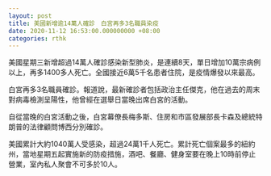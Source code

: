 ```yaml
---
layout: post
title: 美國新增逾14萬人確診　白宮再多3名職員染疫
date: 2020-11-12 16:53:00.000000000 +08:00
categories: rthk
---
```


美國星期三新增超過14萬人確診感染新型肺炎，是連續8天，單日增加10萬宗病例以上，再多1400多人死亡。全國接近6萬5千名患者住院，是疫情爆發以來最高。

白宮再多3名職員確診。報道說，最新確診者包括政治主任傑克，他在過去的周末對病毒檢測呈陽性，他曾經在選舉日當晚出席白宮的活動。

自從當晚的白宮活動之後，白宮幕僚長梅多斯、住房和市區發展部長卡森及總統特朗普的法律顧問博西分別確診。

美國累計大約1040萬人受感染，超過24萬1千人死亡。累計死亡個案最多的紐約州，當地星期五起實施新的防疫措施，酒吧、餐廳、健身室要在晚上10時前停止營業，室內私人聚會不可多於10人。

